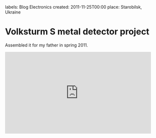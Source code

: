 labels: Blog
        Electronics
created: 2011-11-25T00:00
place: Starobilsk, Ukraine

# Volksturm S metal detector project

Assembled it for my father in spring 2011.

<iframe width="480" height="270" src="https://www.youtube.com/embed/9NJX7AGATwk" frameborder="0" allowfullscreen></iframe>
